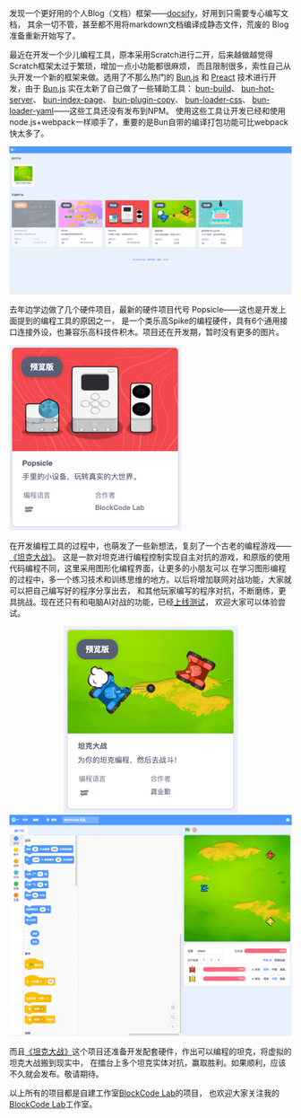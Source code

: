 发现一个更好用的个人Blog（文档）框架——[docsify](https://docsify.js.org/ 'docsify')，好用到只需要专心编写文档，
其余一切不管，甚至都不用将markdown文档编译成静态文件，荒废的 Blog 准备重新开始写了。

最近在开发一个少儿编程工具，原本采用Scratch进行二开，后来越做越觉得Scratch框架太过于繁琐，增加一点小功能都很麻烦，
而且限制很多，索性自己从头开发一个新的框架来做。选用了不那么热门的 [Bun.js](https://bun.sh/ 'Bun') 和 
[Preact](https://preactjs.com/ 'Preact') 技术进行开发，由于 [Bun.js](https://bun.sh/ 'Bun') 
实在太新了自己做了一些辅助工具：
[bun-build](https://github.com/kankungyip/bun-build)、
[bun-hot-server](https://github.com/kankungyip/bun-hot-server)、
[bun-index-page](https://github.com/kankungyip/bun-index-page)、
[bun-plugin-copy](https://github.com/kankungyip/bun-plugin-copy)、
[bun-loader-css](https://github.com/kankungyip/bun-loader-css)、
[bun-loader-yaml](https://github.com/kankungyip/bun-loader-yaml)——这些工具还没有发布到NPM。
使用这些工具让开发已经和使用node.js+webpack一样顺手了，重要的是Bun自带的编译打包功能可比webpack快太多了。

![](/2024/0131/blockcode-gui.png 'BlockCode 编程工具')

去年边学边做了几个硬件项目，最新的硬件项目代号 Popsicle——这也是开发上面提到的编程工具的原因之一，
是一个类乐高Spike的编程硬件，具有6个通用接口连接外设，也兼容乐高科技件积木。项目还在开发期，暂时没有更多的图片。

![](/2024/0131/popsicle.png '硬件项目代号 Popsicle')

在开发编程工具的过程中，也萌发了一些新想法，复刻了一个古老的编程游戏——[《坦克大战》](https://make.blockcode.fun/)。
这是一款对坦克进行编程控制实现自主对抗的游戏，和原版的使用代码编程不同，这里采用图形化编程界面，让更多的小朋友可以
在学习图形编程的过程中，多一个练习技术和训练思维的地方。以后将增加联网对战功能，大家就可以把自己编写好的程序分享出去，
和其他玩家编写的程序对抗，不断磨练，更具挑战。现在还只有和电脑AI对战的功能，已经[上线测试](https://make.blockcode.fun/)，
欢迎大家可以体验尝试。

<center>

![](/2024/0131/tankwar.png '《坦克大战》')
![](/2024/0131/tankwar-blocks.png '《坦克大战》编程界面')

</center>

而且[《坦克大战》](https://make.blockcode.com/)这个项目还准备开发配套硬件，作出可以编程的坦克，将虚拟的坦克大战搬到现实中，
在擂台上多个坦克实体对抗，赢取胜利。如果顺利，应该不久就会发布。敬请期待。

以上所有的项目都是自建工作室[BlockCode Lab](https://lab.blockcode.fun/ 'BlockCode Lab')的项目，
也欢迎大家关注我的[BlockCode Lab](https://lab.blockcode.fun/ 'BlockCode Lab')工作室。
